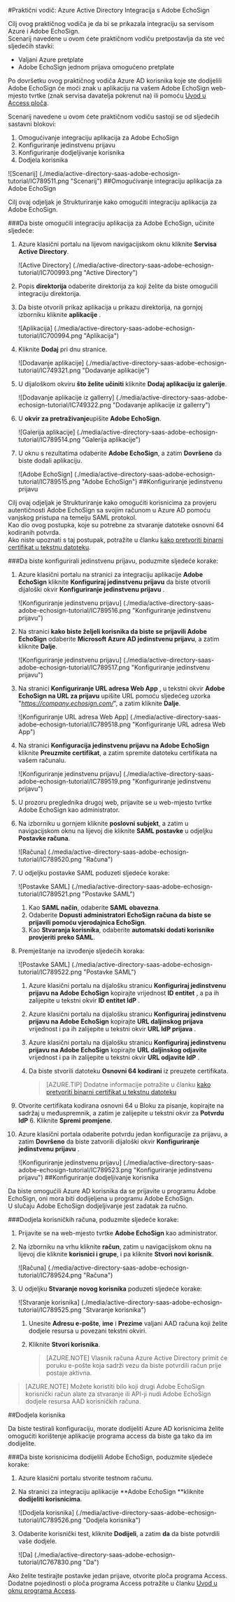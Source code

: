 <properties 
    pageTitle="Praktični vodič: Azure Active Directory Integracija s Adobe EchoSign | Microsoft Azure" 
    description="Saznajte kako koristiti Adobe EchoSign s Azure Active Directory da biste omogućili jedinstvenu prijavu, automatiziranog dodjele resursa i više!" 
    services="active-directory" 
    authors="jeevansd"  
    documentationCenter="na" 
    manager="femila"/>
<tags 
    ms.service="active-directory" 
    ms.devlang="na" 
    ms.topic="article" 
    ms.tgt_pltfrm="na" 
    ms.workload="identity" 
    ms.date="09/29/2016" 
    ms.author="jeedes" />

#<a name="tutorial-azure-active-directory-integration-with-adobe-echosign"></a>Praktični vodič: Azure Active Directory Integracija s Adobe EchoSign

Cilj ovog praktičnog vodiča je da bi se prikazala integraciju sa servisom Azure i Adobe EchoSign.  
Scenarij navedene u ovom ćete praktičnom vodiču pretpostavlja da ste već sljedećih stavki:

-   Valjani Azure pretplate
-   Adobe EchoSign jednom prijava omogućeno pretplate

Po dovršetku ovog praktičnog vodiča Azure AD korisnika koje ste dodijelili Adobe EchoSign će moći znak u aplikaciju na vašem Adobe EchoSign web-mjesto tvrtke (znak servisa davatelja pokrenut na) ili pomoću [Uvod u Access ploča](active-directory-saas-access-panel-introduction.md).

Scenarij navedene u ovom ćete praktičnom vodiču sastoji se od sljedećih sastavni blokovi:

1.  Omogućivanje integraciju aplikacija za Adobe EchoSign
2.  Konfiguriranje jedinstvenu prijavu
3.  Konfiguriranje dodjeljivanje korisnika
4.  Dodjela korisnika

![Scenarij] (./media/active-directory-saas-adobe-echosign-tutorial/IC789511.png "Scenarij")
##<a name="enabling-the-application-integration-for-adobe-echosign"></a>Omogućivanje integraciju aplikacija za Adobe EchoSign

Cilj ovaj odjeljak je Strukturiranje kako omogućiti integraciju aplikacija za Adobe EchoSign.

###<a name="to-enable-the-application-integration-for-adobe-echosign-perform-the-following-steps"></a>Da biste omogućili integraciju aplikacija za Adobe EchoSign, učinite sljedeće:

1.  Azure klasični portalu na lijevom navigacijskom oknu kliknite **Servisa Active Directory**.

    ![Active Directory] (./media/active-directory-saas-adobe-echosign-tutorial/IC700993.png "Active Directory")

2.  Popis **direktorija** odaberite direktorija za koji želite da biste omogućili integraciju direktorija.

3.  Da biste otvorili prikaz aplikacija u prikazu direktorija, na gornjoj izborniku kliknite **aplikacije** .

    ![Aplikacija] (./media/active-directory-saas-adobe-echosign-tutorial/IC700994.png "Aplikacija")

4.  Kliknite **Dodaj** pri dnu stranice.

    ![Dodavanje aplikacije] (./media/active-directory-saas-adobe-echosign-tutorial/IC749321.png "Dodavanje aplikacije")

5.  U dijaloškom okviru **što želite učiniti** kliknite **Dodaj aplikaciju iz galerije**.

    ![Dodavanje aplikacije iz gallerry] (./media/active-directory-saas-adobe-echosign-tutorial/IC749322.png "Dodavanje aplikacije iz gallerry")

6.  U **okvir za pretraživanje**upišite **Adobe EchoSign**.

    ![Galerija aplikacije] (./media/active-directory-saas-adobe-echosign-tutorial/IC789514.png "Galerija aplikacije")

7.  U oknu s rezultatima odaberite **Adobe EchoSign**, a zatim **Dovršeno** da biste dodali aplikaciju.

    ![Adobe EchoSign] (./media/active-directory-saas-adobe-echosign-tutorial/IC789515.png "Adobe EchoSign")
##<a name="configuring-single-sign-on"></a>Konfiguriranje jedinstvenu prijavu

Cilj ovaj odjeljak je Strukturiranje kako omogućiti korisnicima za provjeru autentičnosti Adobe EchoSign sa svojim računom u Azure AD pomoću vanjskog pristupa na temelju SAML protokol.  
Kao dio ovog postupka, koje su potrebne za stvaranje datoteke osnovni 64 kodiranih potvrda.  
Ako niste upoznati s taj postupak, potražite u članku [kako pretvoriti binarni certifikat u tekstnu datoteku](http://youtu.be/PlgrzUZ-Y1o).

###<a name="to-configure-single-sign-on-perform-the-following-steps"></a>Da biste konfigurirali jedinstvenu prijavu, poduzmite sljedeće korake:

1.  Azure klasični portalu na stranici za integraciju aplikacije **Adobe EchoSign** kliknite **Konfiguriraj jedinstvenu prijavu** da biste otvorili dijaloški okvir **Konfiguriranje jedinstvenu prijavu** .

    ![Konfiguriranje jedinstvenu prijavu] (./media/active-directory-saas-adobe-echosign-tutorial/IC789516.png "Konfiguriranje jedinstvenu prijavu")

2.  Na stranici **kako biste željeli korisnika da biste se prijavili Adobe EchoSign** odaberite **Microsoft Azure AD jedinstvenu prijavu**, a zatim kliknite **Dalje**.

    ![Konfiguriranje jedinstvenu prijavu] (./media/active-directory-saas-adobe-echosign-tutorial/IC789517.png "Konfiguriranje jedinstvenu prijavu")

3.  Na stranici **Konfiguriranje URL adresa Web App** , u tekstni okvir **Adobe EchoSign na URL za prijavu** upišite URL pomoću sljedećeg uzorka "*https://company.echosign.com/*", a zatim kliknite **Dalje**.

    ![Konfiguriranje URL adresa Web App] (./media/active-directory-saas-adobe-echosign-tutorial/IC789518.png "Konfiguriranje URL adresa Web App")

4.  Na stranici **Konfiguracija jedinstvenu prijavu na Adobe EchoSign** kliknite **Preuzmite certifikat**, a zatim spremite datoteku certifikata na vašem računalu.

    ![Konfiguriranje jedinstvenu prijavu] (./media/active-directory-saas-adobe-echosign-tutorial/IC789519.png "Konfiguriranje jedinstvenu prijavu")

5.  U prozoru preglednika drugoj web, prijavite se u web-mjesto tvrtke Adobe EchoSign kao administrator.

6.  Na izborniku u gornjem kliknite **poslovni subjekt**, a zatim u navigacijskom oknu na lijevoj die kliknite **SAML postavke** u odjeljku **Postavke računa**.

    ![Računa] (./media/active-directory-saas-adobe-echosign-tutorial/IC789520.png "Računa")

7.  U odjeljku postavke SAML poduzeti sljedeće korake:

    ![Postavke SAML] (./media/active-directory-saas-adobe-echosign-tutorial/IC789521.png "Postavke SAML")

    1.  Kao **SAML način**, odaberite **SAML obavezna**.
    2.  Odaberite **Dopusti administratori EchoSign računa da biste se prijavili pomoću vjerodajnica EchoSign**.
    3.  Kao **Stvaranja korisnika**, odaberite **automatski dodati korisnike provjeriti preko SAML**.

8.  Premještanje na izvođenje sljedećih koraka:

    ![Postavke SAML] (./media/active-directory-saas-adobe-echosign-tutorial/IC789522.png "Postavke SAML")

    1.  Azure klasični portalu na dijalošku stranicu **Konfiguriraj jedinstvenu prijavu na Adobe EchoSign** kopirajte vrijednost **ID entitet** , a pa ih zalijepite u tekstni okvir **ID entitet IdP** .
    2.  Azure klasični portalu na dijalošku stranicu **Konfiguriraj jedinstvenu prijavu na Adobe EchoSign** kopirajte **URL daljinskog prijava** vrijednost i pa ih zalijepite u tekstni okvir **URL IdP prijava** .
    3.  Azure klasični portalu na dijalošku stranicu **Konfiguriraj jedinstvenu prijavu na Adobe EchoSign** kopirajte **URL daljinskog odjavite** vrijednost i pa ih zalijepite u tekstni okvir **URL odjavite IdP** .
    4.  Da biste stvorili datoteku **Osnovni 64 kodirani** iz preuzete certifikata.  

        >[AZURE.TIP] Dodatne informacije potražite u članku [kako pretvoriti binarni certifikat u tekstnu datoteku](http://youtu.be/PlgrzUZ-Y1o) 
 5.  Otvorite certifikata kodirana osnovni 64 u Bloku za pisanje, kopirajte na sadržaj u međuspremnik, a zatim je zalijepite u tekstni okvir za **Potvrdu IdP** 6.  Kliknite **Spremi promjene**.

9.  Azure klasični portala odaberite potvrdu jedan konfiguracije za prijavu, a zatim **Dovršeno** da biste zatvorili dijaloški okvir **Konfiguriranje jedinstvenu prijavu** .

    ![Konfiguriranje jedinstvenu prijavu] (./media/active-directory-saas-adobe-echosign-tutorial/IC789523.png "Konfiguriranje jedinstvenu prijavu")
##<a name="configuring-user-provisioning"></a>Konfiguriranje dodjeljivanje korisnika

Da biste omogućili Azure AD korisnika da se prijavite u programu Adobe EchoSign, oni mora biti dodijeljena u programu Adobe EchoSign.  
U slučaju Adobe EchoSign dodjeljivanje jest zadatak za ručno.

###<a name="to-provision-a-user-accounts-perform-the-following-steps"></a>Dodjela korisničkih računa, poduzmite sljedeće korake:

1.  Prijavite se na web-mjesto tvrtke **Adobe EchoSign** kao administrator.

2.  Na izborniku na vrhu kliknite **račun**, zatim u navigacijskom oknu na lijevoj die kliknite **korisnici i grupe**, i pa kliknite **Stvori novi korisnik**.

    ![Računa] (./media/active-directory-saas-adobe-echosign-tutorial/IC789524.png "Računa")

3.  U odjeljku **Stvaranje novog korisnika** poduzeti sljedeće korake:

    ![Stvaranje korisnika] (./media/active-directory-saas-adobe-echosign-tutorial/IC789525.png "Stvaranje korisnika")

    1.  Unesite **Adresu e-pošte**, **ime** i **Prezime** valjani AAD računa koji želite dodjele resursa u povezani tekstni okviri.
    2.  Kliknite **Stvori korisnika**.

        >[AZURE.NOTE] Vlasnik računa Azure Active Directory primit će poruku e-pošte koja sadrži vezu da biste potvrdili račun prije postaje aktivna.

>[AZURE.NOTE] Možete koristiti bilo koji drugi Adobe EchoSign korisnički račun alate za stvaranje ili API-ji nudi Adobe EchoSign dodjele resursa AAD korisničkih računa.

##<a name="assigning-users"></a>Dodjela korisnika

Da biste testirali konfiguraciju, morate dodijeliti Azure AD korisnicima želite omogućiti korištenje aplikacije programa access da biste ga tako da im dodijelite.

###<a name="to-assign-users-to-adobe-echosign-perform-the-following-steps"></a>Da biste korisnicima dodijelili Adobe EchoSign, poduzmite sljedeće korake:

1.  Azure klasični portalu stvorite testnom računu.

2.  Na stranici za integraciju aplikacije **Adobe EchoSign **kliknite **dodijeliti korisnicima**.

    ![Dodjela korisnika] (./media/active-directory-saas-adobe-echosign-tutorial/IC789526.png "Dodjela korisnika")

3.  Odaberite korisnički test, kliknite **Dodijeli**, a zatim **da** da biste potvrdili vaše dodjele.

    ![Da] (./media/active-directory-saas-adobe-echosign-tutorial/IC767830.png "Da")

Ako želite testirajte postavke jedan prijave, otvorite ploča programa Access. Dodatne pojedinosti o ploča programa Access potražite u članku [Uvod u oknu programa Access](active-directory-saas-access-panel-introduction.md).
